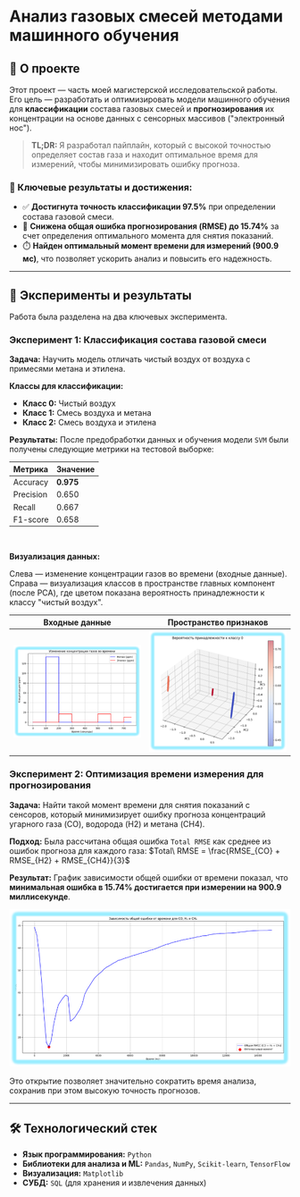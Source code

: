 # Анализ газовых смесей методами машинного обучения

## 🚀 О проекте

Этот проект — часть моей магистерской исследовательской работы. Его цель — разработать и оптимизировать модели машинного обучения для **классификации** состава газовых смесей и **прогнозирования** их концентрации на основе данных с сенсорных массивов ("электронный нос").

> **TL;DR:** Я разработал пайплайн, который с высокой точностью определяет состав газа и находит оптимальное время для измерений, чтобы минимизировать ошибку прогноза.

### 🎯 Ключевые результаты и достижения:

*   ✅ **Достигнута точность классификации 97.5%** при определении состава газовой смеси.
*   🎯 **Снижена общая ошибка прогнозирования (RMSE) до 15.74%** за счет определения оптимального момента для снятия показаний.
*   ⏱️ **Найден оптимальный момент времени для измерений (900.9 мс)**, что позволяет ускорить анализ и повысить его надежность.

---

## 🔬 Эксперименты и результаты

Работа была разделена на два ключевых эксперимента.

### Эксперимент 1: Классификация состава газовой смеси

**Задача:** Научить модель отличать чистый воздух от воздуха с примесями метана и этилена.

**Классы для классификации:**
*   **Класс 0:** Чистый воздух
*   **Класс 1:** Смесь воздуха и метана
*   **Класс 2:** Смесь воздуха и этилена

**Результаты:**
После предобработки данных и обучения модели `SVM` были получены следующие метрики на тестовой выборке:

| Метрика  | Значение |
| :------- | :------- |
| Accuracy | **0.975**|
| Precision| 0.650    |
| Recall   | 0.667    |
| F1-score | 0.658    |

<br>

**Визуализация данных:**

Слева — изменение концентрации газов во времени (входные данные). Справа — визуализация классов в пространстве главных компонент (после PCA), где цветом показана вероятность принадлежности к классу "чистый воздух".

| Входные данные | Пространство признаков |
| :---: | :---: |
| ![График концентрации](img/exp1_concentration.png) | ![3D график](img/exp1_3d_plot.png) |


### Эксперимент 2: Оптимизация времени измерения для прогнозирования

**Задача:** Найти такой момент времени для снятия показаний с сенсоров, который минимизирует ошибку прогноза концентраций угарного газа (CO), водорода (H2) и метана (CH4).

**Подход:**
Была рассчитана общая ошибка `Total RMSE` как среднее из ошибок прогноза для каждого газа:
$Total\ RMSE = \frac{RMSE_{CO} + RMSE_{H2} + RMSE_{CH4}}{3}$

**Результат:**
График зависимости общей ошибки от времени показал, что **минимальная ошибка в 15.74% достигается при измерении на 900.9 миллисекунде**.

![График ошибки](img/exp2_rmse.png)

Это открытие позволяет значительно сократить время анализа, сохранив при этом высокую точность прогнозов.

---

## 🛠️ Технологический стек

*   **Язык программирования:** `Python`
*   **Библиотеки для анализа и ML:** `Pandas`, `NumPy`, `Scikit-learn`, `TensorFlow`
*   **Визуализация:** `Matplotlib`
*   **СУБД:** `SQL` (для хранения и извлечения данных)
